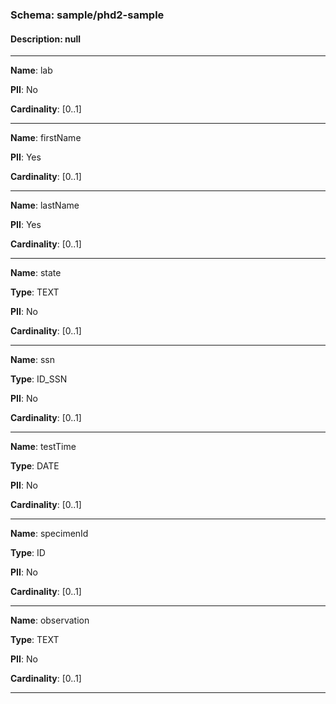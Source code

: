 
### Schema:         sample/phd2-sample
#### Description:   null

---

**Name**: lab

**PII**: No

**Cardinality**: [0..1]

---

**Name**: firstName

**PII**: Yes

**Cardinality**: [0..1]

---

**Name**: lastName

**PII**: Yes

**Cardinality**: [0..1]

---

**Name**: state

**Type**: TEXT

**PII**: No

**Cardinality**: [0..1]

---

**Name**: ssn

**Type**: ID_SSN

**PII**: No

**Cardinality**: [0..1]

---

**Name**: testTime

**Type**: DATE

**PII**: No

**Cardinality**: [0..1]

---

**Name**: specimenId

**Type**: ID

**PII**: No

**Cardinality**: [0..1]

---

**Name**: observation

**Type**: TEXT

**PII**: No

**Cardinality**: [0..1]

---
